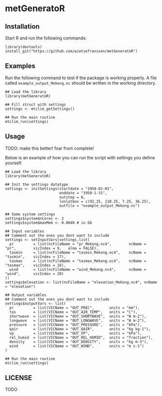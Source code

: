 # metGeneratoR

## Installation

Start R and run the following commands:

    library(devtools)
    install_git("https://github.com/wietsefranssen/metGeneratoR")

## Examples

Run the following command to test if the package is working properly.
A file called `example_output_Mekong.nc` should be written in the working directory.

    ## Load the library
    library(metGeneratoR)
    
    ## Fill struct with settings
    settings <- mtclim_getSettings()

    ## Run the main routine
    mtclim_run(settings)

## Usage

TODO: make this better! foar from complete!

Below is an example of how you can run the script with settings you define yourself. 

    ## Load the library
    library(metGeneratoR)

    ## Init the settings datatype
    settings <- initSettings(startdate = "1950-01-01",
                             enddate = "1950-1-31",
                             outstep = 6,
                             lonlatbox = c(92.25, 110.25, 7.25, 36.25),
                             outfile = "example_output_Mekong.nc")
  
    ## Some system settings
    settings$system$nCores <- 2
    settings$system$maxMem <- 0.0040 # in Gb
  
    ## Input variables
    ## Comment out the ones you dont want to include
    settings <- setInputVars(settings,list(
      pr         = list(ncFileName = "pr_Mekong.nc4",        ncName = "pr",        vicIndex = 9,   alma = FALSE),
      tasmin     = list(ncFileName = "tasmin_Mekong.nc4",    ncName = "tasmin",    vicIndex = 17),
      tasmax     = list(ncFileName = "tasmax_Mekong.nc4",    ncName = "tasmax",    vicIndex = 16),
      wind       = list(ncFileName = "wind_Mekong.nc4",      ncName = "wind",      vicIndex = 20)
    ))
    settings$elevation <- list(ncFileName = "elevation_Mekong.nc4", ncName = "elevation")
  
    ## Output variables
    ## Comment out the ones you dont want to include
    settings$outputVars <- list(
      pr         = list(VICName = "OUT_PREC",       units = "mm"),
      tas        = list(VICName = "OUT_AIR_TEMP",   units = "C"),
      shortwave  = list(VICName = "OUT_SHORTWAVE",  units = "W m-2"),
      longwave   = list(VICName = "OUT_LONGWAVE",   units = "W m-2"),
      pressure   = list(VICName = "OUT_PRESSURE",   units = "kPa"),
      qair       = list(VICName = "OUT_QAIR",       units = "kg kg-1"),
      vp         = list(VICName = "OUT_VP",         units = "kPa"),
      rel_humid  = list(VICName = "OUT_REL_HUMID",  units = "fraction"),
      density    = list(VICName = "OUT_DENSITY",    units = "kg m-3"),
      wind       = list(VICName = "OUT_WIND",       units = "m s-1")
    )
      
    ## Run the main routine
    mtclim_run(settings)

## LICENSE

TODO
